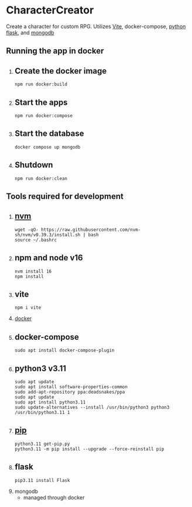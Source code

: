 # CharacterCreator
Create a character for custom RPG. Utilizes [Vite](https://vitejs.dev/), docker-compose, [python flask](https://flask.palletsprojects.com/en/2.2.x/), and [mongodb](https://www.mongodb.com/)

## Running the app in docker
1. Create the docker image
    - 
    ```
    npm run docker:build
    ```
2. Start the apps
    - 
    ```
    npm run docker:compose
    ```
3. Start the database
    - 
    ```
    docker compose up mongodb
    ```
4. Shutdown
    - 
    ```
    npm run docker:clean
    ```

## Tools required for development
1. [nvm](https://github.com/nvm-sh/nvm#install--update-script)
    -
    ```
    wget -qO- https://raw.githubusercontent.com/nvm-sh/nvm/v0.39.3/install.sh | bash
    source ~/.bashrc
    ```
1. npm and node v16
    - 
    ```
    nvm install 16
    npm install
    ```
2. vite
    - 
    ```
    npm i vite
    ```
3. [docker](https://docs.docker.com/engine/install/ubuntu/)
4. docker-compose
    - 
    ```
    sudo apt install docker-compose-plugin
    ```
5. python3 v3.11
    - 
    ```
    sudo apt update
    sudo apt install software-properties-common
    sudo add-apt-repository ppa:deadsnakes/ppa
    sudo apt update
    sudo apt install python3.11
    sudo update-alternatives --install /usr/bin/python3 python3 /usr/bin/python3.11 1
    ```
6. [pip](https://pip.pypa.io/en/stable/installation/)
    - 
    ```
    python3.11 get-pip.py
    python3.11 -m pip install --upgrade --force-reinstall pip
    ```
7. flask
    - 
    ```
    pip3.11 install Flask
    ```
8. mongodb
    - managed through docker
